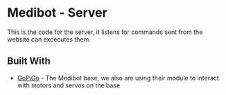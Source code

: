 # Medibot - Server 

This is the code for the server, it listens for commands sent from the website can excecutes them.
## Built With

* [GoPiGo](https://www.dexterindustries.com/gopigo/) - The Medibot base, we also are using their module to interact with motors and servos on the base

